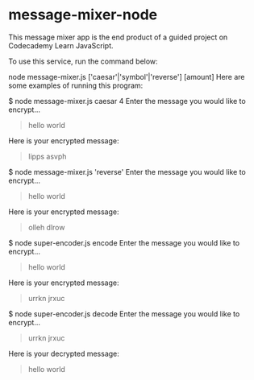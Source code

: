 # message-mixer-node

This message mixer app is the end product of a guided project on Codecademy Learn JavaScript.
 
To use this service, run the command below:

node message-mixer.js ['caesar'|'symbol'|'reverse'] [amount]
Here are some examples of running this program:

$ node message-mixer.js caesar 4
Enter the message you would like to encrypt...
> hello world
 
Here is your encrypted message:
> lipps asvph
 
$ node message-mixer.js 'reverse'
Enter the message you would like to encrypt...
> hello world
 
Here is your encrypted message:
> olleh dlrow
 
$ node super-encoder.js encode
Enter the message you would like to encrypt...
> hello world

Here is your encrypted message:
> urrkn jrxuc

$ node super-encoder.js decode
Enter the message you would like to encrypt...
> urrkn jrxuc

Here is your decrypted message:
> hello world

